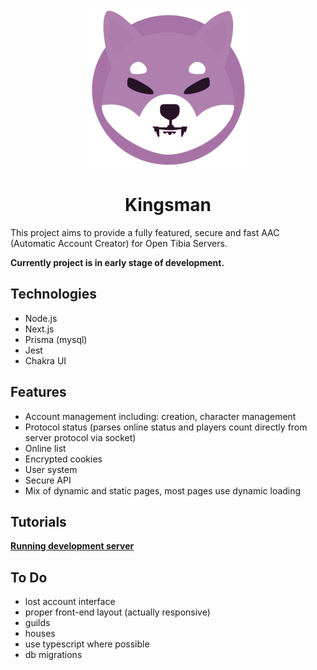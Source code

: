 <p align="center">
  <img src="./public/images/header.png">
</p>

<h1 align="center">Kingsman</h1>

This project aims to provide a fully featured, secure and fast AAC (Automatic Account Creator) for Open Tibia Servers.

<b>Currently project is in early stage of development.</b>

## Technologies

- Node.js
- Next.js
- Prisma (mysql)
- Jest
- Chakra UI

## Features

- Account management including: creation, character management
- Protocol status (parses online status and players count directly from server protocol via socket)
- Online list
- Encrypted cookies
- User system
- Secure API
- Mix of dynamic and static pages, most pages use dynamic loading

## Tutorials

**[Running development server](https://github.com/nekiro/SHIBAac/wiki#-how-to-use)**

## To Do

- lost account interface
- proper front-end layout (actually responsive)
- guilds
- houses
- use typescript where possible
- db migrations
